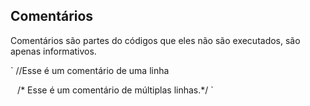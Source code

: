 ## Comentários

Comentários são partes do códigos que eles não são executados, são apenas informativos.

`
//Esse é um comentário de uma linha

`
`
/* Esse é um comentário
de múltiplas 
linhas.*/
`